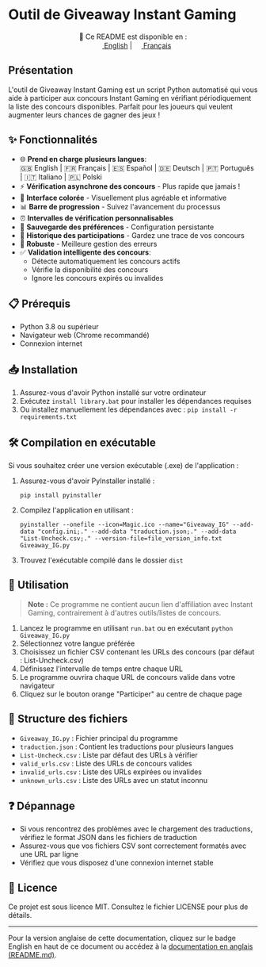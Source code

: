# Outil de Giveaway Instant Gaming

<div align="center">

📖 Ce README est disponible en :  
[<img src="https://upload.wikimedia.org/wikipedia/en/a/a4/Flag_of_the_United_States.svg" height="15"> English](README.md) | 
[<img src="https://upload.wikimedia.org/wikipedia/en/c/c3/Flag_of_France.svg" height="15"> Français](README-FR.md)

</div>

## Présentation
L'outil de Giveaway Instant Gaming est un script Python automatisé qui vous aide à participer aux concours Instant Gaming en vérifiant périodiquement la liste des concours disponibles. Parfait pour les joueurs qui veulent augmenter leurs chances de gagner des jeux !

## ✨ Fonctionnalités

- 🌐 **Prend en charge plusieurs langues**:  
  🇬🇧 English | 🇫🇷 Français | 🇪🇸 Español | 🇩🇪 Deutsch | 🇵🇹 Português | 🇮🇹 Italiano | 🇵🇱 Polski
- ⚡ **Vérification asynchrone des concours** - Plus rapide que jamais !
- 🎨 **Interface colorée** - Visuellement plus agréable et informative
- 📊 **Barre de progression** - Suivez l'avancement du processus
- ⏰ **Intervalles de vérification personnalisables**
- 🔄 **Sauvegarde des préférences** - Configuration persistante
- 📝 **Historique des participations** - Gardez une trace de vos concours
- 💪 **Robuste** - Meilleure gestion des erreurs
- ✅ **Validation intelligente des concours**:
  - Détecte automatiquement les concours actifs
  - Vérifie la disponibilité des concours
  - Ignore les concours expirés ou invalides

## 📋 Prérequis
- Python 3.8 ou supérieur
- Navigateur web (Chrome recommandé)
- Connexion internet

## 📥 Installation
1. Assurez-vous d'avoir Python installé sur votre ordinateur
2. Exécutez `install library.bat` pour installer les dépendances requises
3. Ou installez manuellement les dépendances avec : `pip install -r requirements.txt`

## 🛠️ Compilation en exécutable
Si vous souhaitez créer une version exécutable (.exe) de l'application :

1. Assurez-vous d'avoir PyInstaller installé :
   ```
   pip install pyinstaller
   ```

2. Compilez l'application en utilisant :
   ```
   pyinstaller --onefile --icon=Magic.ico --name="Giveaway_IG" --add-data "config.ini;." --add-data "traduction.json;." --add-data "List-Uncheck.csv;." --version-file=file_version_info.txt Giveaway_IG.py
   ```

3. Trouvez l'exécutable compilé dans le dossier `dist`

## 🚀 Utilisation

> **Note :** Ce programme ne contient aucun lien d'affiliation avec Instant Gaming, contrairement à d'autres outils/listes de concours.

1. Lancez le programme en utilisant `run.bat` ou en exécutant `python Giveaway_IG.py`
2. Sélectionnez votre langue préférée
3. Choisissez un fichier CSV contenant les URLs des concours (par défaut : List-Uncheck.csv)
4. Définissez l'intervalle de temps entre chaque URL
5. Le programme ouvrira chaque URL de concours valide dans votre navigateur
6. Cliquez sur le bouton orange "Participer" au centre de chaque page

## 📁 Structure des fichiers
- `Giveaway_IG.py` : Fichier principal du programme
- `traduction.json` : Contient les traductions pour plusieurs langues
- `List-Uncheck.csv` : Liste par défaut des URLs à vérifier
- `valid_urls.csv` : Liste des URLs de concours valides
- `invalid_urls.csv` : Liste des URLs expirées ou invalides
- `unknown_urls.csv` : Liste des URLs avec un statut inconnu

## ❓ Dépannage
- Si vous rencontrez des problèmes avec le chargement des traductions, vérifiez le format JSON dans les fichiers de traduction
- Assurez-vous que vos fichiers CSV sont correctement formatés avec une URL par ligne
- Vérifiez que vous disposez d'une connexion internet stable

## 📄 Licence
Ce projet est sous licence MIT. Consultez le fichier LICENSE pour plus de détails.

---
Pour la version anglaise de cette documentation, cliquez sur le badge English en haut de ce document ou accédez à la [documentation en anglais (README.md)](README.md).


